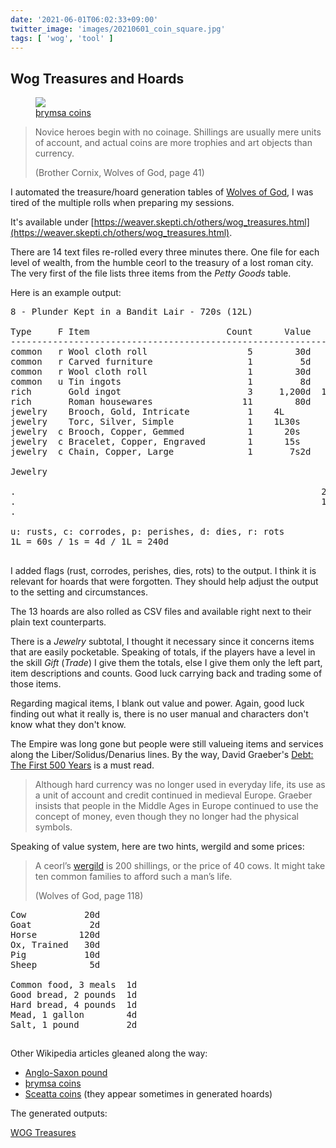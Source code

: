 ```yaml
---
date: '2021-06-01T06:02:33+09:00'
twitter_image: 'images/20210601_coin_square.jpg'
tags: [ 'wog', 'tool' ]
---
```


## Wog Treasures and Hoards

<figure class="right">
<a href="https://en.wikipedia.org/wiki/Thrymsa"><img src="images/20210601_coin.jpg" loading="lazy" /></a>
<figcaption>
<a href="https://en.wikipedia.org/wiki/Thrymsa">þrymsa coins</a>
</figcaption>
</figure>

> Novice heroes begin with no coinage. Shillings are usually mere units of account, and actual coins are more trophies and art objects than currency.
>
> (Brother Cornix, Wolves of God, page 41)

I automated the treasure/hoard generation tables of [Wolves of God](https://www.drivethrurpg.com/product/308470/Wolves-of-God-Adventures-in-Dark-Ages-England?affiliate_id=2746229), I was tired of the multiple rolls when preparing my sessions.

It's available under [https://weaver.skepti.ch/others/wog_treasures.html](https://weaver.skepti.ch/others/wog_treasures.html).

There are 14 text files re-rolled every three minutes there. One file for each level of wealth, from the humble ceorl to the treasury of a lost roman city. The very first of the file lists three items from the _Petty Goods_ table.

Here is an example output:

<pre style="margin: 0; margin-bottom: 2.1em;">
8 - Plunder Kept in a Bandit Lair - 720s (12L)

Type     F Item                          Count      Value     Total
-------------------------------------------------------------------
common   r Wool cloth roll                   5        30d     37s2d
common   r Carved furniture                  1         5d      1s1d
common   r Wool cloth roll                   1        30d      7s2d
common   u Tin ingots                        1         8d      2s
rich       Gold ingot                        3     1,200d  15L
rich       Roman housewares                 11        80d   3L40s
jewelry    Brooch, Gold, Intricate           1    4L        4L
jewelry    Torc, Silver, Simple              1    1L30s     1L30s
jewelry  c Brooch, Copper, Gemmed            1      20s       20s
jewelry  c Bracelet, Copper, Engraved        1      15s       15s
jewelry  c Chain, Copper, Large              1       7s2d      7s2d

Jewelry                                                     6L12s2d

.                                                          25L40s3d
.                                                          1,540s3d
.                                                            6,163d

u: rusts, c: corrodes, p: perishes, d: dies, r: rots
1L = 60s / 1s = 4d / 1L = 240d
</pre>

I added flags (rust, corrodes, perishes, dies, rots) to the output. I think it is relevant for hoards that were forgotten. They should help adjust the output to the setting and circumstances.

The 13 hoards are also rolled as CSV files and available right next to their plain text counterparts.

There is a _Jewelry_ subtotal, I thought it necessary since it concerns items that are easily pocketable. Speaking of totals, if the players have a level in the skill _Gift_ (_Trade_) I give them the totals, else I give them only the left part, item descriptions and counts. Good luck carrying back and trading some of those items.

Regarding magical items, I blank out value and power. Again, good luck finding out what it really is, there is no user manual and characters don't know what they don't know.

The Empire was long gone but people were still valueing items and services along the Liber/Solidus/Denarius lines. By the way, David Graeber's [Debt: The First 500 Years](https://en.wikipedia.org/wiki/Debt:_The_First_5000_Years) is a must read.

> Although hard currency was no longer used in everyday life, its use as a unit of account and credit continued in medieval Europe. Graeber insists that people in the Middle Ages in Europe continued to use the concept of money, even though they no longer had the physical symbols.

Speaking of value system, here are two hints, wergild and some prices:

> A ceorl’s <a href="https://en.wikipedia.org/wiki/Weregild">wergild</a> is 200 shillings, or the price of 40 cows. It might take ten common families to afford such a man’s life.
>
> (Wolves of God, page 118)

<pre style="margin: 0; margin-bottom: 2.1em;">
Cow           20d
Goat           2d
Horse        120d
Ox, Trained   30d
Pig           10d
Sheep          5d

Common food, 3 meals  1d
Good bread, 2 pounds  1d
Hard bread, 4 pounds  1d
Mead, 1 gallon        4d
Salt, 1 pound         2d
</pre>


Other Wikipedia articles gleaned along the way:

* [Anglo-Saxon pound](https://en.wikipedia.org/wiki/Anglo-Saxon_pound)
* [þrymsa coins](https://en.wikipedia.org/wiki/Thrymsa)
* [Sceatta coins](https://en.wikipedia.org/wiki/Sceat) (they appear sometimes in generated hoards)

The generated outputs:

[WOG Treasures](https://weaver.skepti.ch/others/wog_treasures.html)


